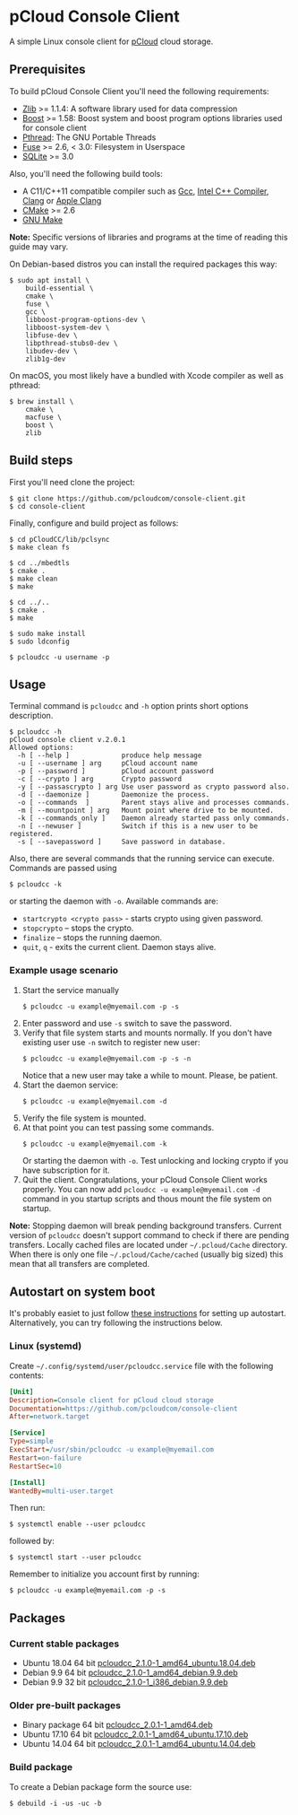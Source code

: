 # pCloud Console Client

A simple Linux console client for [pCloud](https://pcloud.com) cloud storage.

## Prerequisites

To build pCloud Console Client you'll need the following requirements:

- [Zlib](http://zlib.net/) >= 1.1.4: A software library used for data compression
- [Boost](http://www.boost.org/) >= 1.58: Boost system and boost program options libraries used for console client
- [Pthread](https://www.gnu.org/software/pth/): The GNU Portable Threads
- [Fuse](https://github.com/libfuse/libfuse) >= 2.6, < 3.0: Filesystem in Userspace
- [SQLite](https://www.sqlite.org/index.html) >= 3.0

Also, you'll need the following build tools:

- A C11/C++11 compatible compiler such as
  [Gcc](https://gcc.gnu.org),
  [Intel C++ Compiler](https://software.intel.com/content/www/us/en/develop/tools/oneapi/components/dpc-compiler.html),
  [Clang](https://clang.llvm.org) or
  [Apple Clang](https://apps.apple.com/us/app/xcode/id497799835)
- [CMake](https://cmake.org/) >= 2.6
- [GNU Make](https://www.gnu.org/software/make)

**Note:** Specific versions of libraries and programs at the time of reading
this guide may vary.

On Debian-based distros you can install the required packages this way:

```shell
$ sudo apt install \
    build-essential \
    cmake \
    fuse \
    gcc \
    libboost-program-options-dev \
    libboost-system-dev \
    libfuse-dev \
    libpthread-stubs0-dev \
    libudev-dev \
    zlib1g-dev
```
On macOS, you most likely have a bundled with Xcode compiler as well as pthread:

```shell
$ brew install \
    cmake \
    macfuse \
    boost \
    zlib
```

## Build steps

First you'll need clone the project:

```shell
$ git clone https://github.com/pcloudcom/console-client.git
$ cd console-client
```

Finally, configure and build project as follows:

```shell
$ cd pCloudCC/lib/pclsync
$ make clean fs

$ cd ../mbedtls
$ cmake .
$ make clean
$ make

$ cd ../..
$ cmake .
$ make

$ sudo make install
$ sudo ldconfig

$ pcloudcc -u username -p
```

## Usage

Terminal command is `pcloudcc` and `-h` option prints short options description.

```
$ pcloudcc -h
pCloud console client v.2.0.1
Allowed options:
  -h [ --help ]             produce help message
  -u [ --username ] arg     pCloud account name
  -p [ --password ]         pCloud account password
  -c [ --crypto ] arg       Crypto password
  -y [ --passascrypto ] arg Use user password as crypto password also.
  -d [ --daemonize ]        Daemonize the process.
  -o [ --commands  ]        Parent stays alive and processes commands.
  -m [ --mountpoint ] arg   Mount point where drive to be mounted.
  -k [ --commands_only ]    Daemon already started pass only commands.
  -n [ --newuser ]          Switch if this is a new user to be registered.
  -s [ --savepassword ]     Save password in database.
```

Also, there are several commands that the running service can execute. Commands are passed using

```shell
$ pcloudcc -k
```

or  starting the daemon with `-o`. Available commands are:
- `startcrypto <crypto pass>` - starts crypto using given password.
- `stopcrypto` – stops the crypto.
- `finalize` – stops the running daemon.
- `quit`, `q` - exits the current client. Daemon stays alive.

### Example usage scenario

1. Start the service manually
   ```shell
   $ pcloudcc -u example@myemail.com -p -s
   ```
2. Enter password and use `-s` switch to save the password.
3. Verify that file system starts and mounts normally. If you don't have
   existing user use `-n` switch to register new user:
   ```shell
   $ pcloudcc -u example@myemail.com -p -s -n
   ```
   Notice that a new user may take a while to mount. Please, be patient.
4. Start the daemon service:
   ```shell
   $ pcloudcc -u example@myemail.com -d
   ```
5. Verify the file system is mounted.
6. At that point you can test passing some commands.
   ```shell
   $ pcloudcc -u example@myemail.com -k
   ```
   Or starting the daemon with `-o`. Test unlocking and locking crypto if you
   have subscription for it.
7. Quit the client. Congratulations, your pCloud Console Client works properly.
   You can now add `pcloudcc -u example@myemail.com -d` command in you startup
   scripts  and thous mount the file system on startup.

**Note:** Stopping daemon will break pending background transfers.
Current version of `pcloudcc` doesn't support command to check if there are
pending transfers. Locally cached files are located under `~/.pcloud/Cache`
directory. When there is only one file `~/.pcloud/Cache/cached` (usually big sized)
this mean that all transfers are completed.

## Autostart on system boot

It's probably easiet to just follow
[these instructions](https://www.howtogeek.com/228467/how-to-make-a-program-run-at-startup-on-any-computer/)
for setting up autostart. Alternatively, you can try following the instructions below.

### Linux (systemd)

Create `~/.config/systemd/user/pcloudcc.service` file with the following contents:

```ini
[Unit]
Description=Console client for pCloud cloud storage
Documentation=https://github.com/pcloudcom/console-client
After=network.target

[Service]
Type=simple
ExecStart=/usr/sbin/pcloudcc -u example@myemail.com
Restart=on-failure
RestartSec=10

[Install]
WantedBy=multi-user.target
```

Then run:
```shell
$ systemctl enable --user pcloudcc
```

followed by:
```shell
$ systemctl start --user pcloudcc
```

Remember to initialize you account first by running:

```shell
$ pcloudcc -u example@myemail.com -p -s
```

## Packages

### Current stable packages

- Ubuntu 18.04 64 bit
  [pcloudcc_2.1.0-1_amd64_ubuntu.18.04.deb](https://my.pcloud.com/publink/show?code=XZvLyi7Zsz7t1H0aYIFiawL4LSgN3uxLBUJX)
- Debian 9.9 64 bit
  [pcloudcc_2.1.0-1_amd64_debian.9.9.deb](https://my.pcloud.com/publink/show?code=XZYVyi7ZseHyB89XXK0lVAdyy0AwQYl7osU7)
- Debian 9.9 32 bit
  [pcloudcc_2.1.0-1_i386_debian.9.9.deb](https://my.pcloud.com/publink/show?code=XZuVyi7ZLevxTwQKGrSrxp8uIrQodBwDfX67)

### Older pre-built packages

- Binary package 64 bit
  [pcloudcc_2.0.1-1_amd64.deb](https://my.pcloud.com/publink/show?code=XZv1aQ7ZkEd1Vr0gj3hTteoDtujd481o7amk)
- Ubuntu 17.10 64 bit
  [pcloudcc_2.0.1-1_amd64_ubuntu.17.10.deb](https://my.pcloud.com/publink/show?code=XZFeaQ7ZH1nHUfK4MLzGdeCvmmJywBUFANyy)
- Ubuntu 14.04 64 bit
  [pcloudcc_2.0.1-1_amd64_ubuntu.14.04.deb](https://my.pcloud.com/publink/show?code=XZSeaQ7ZFPq1g8oowJXyXap7KKzTtSKoACHy)

### Build package

To create a Debian package form the source use:

```shell
$ debuild -i -us -uc -b
```
